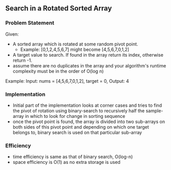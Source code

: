 ## Search in a Rotated Sorted Array

### Problem Statement

Given: 
* A sorted array which is rotated at some random pivot point.
    * Example: [0,1,2,4,5,6,7] might become [4,5,6,7,0,1,2]
* A target value to search. If found in the array return its index, otherwise return -1.
* assume there are no duplicates in the array and your algorithm's runtime complexity must be in the order of O(log n)

Example:
Input: nums = [4,5,6,7,0,1,2], target = 0, Output: 4

### Implementation

* Initial part of the implementation looks at corner cases and tries to find the pivot of rotation using binary-search to recursively half the sample-array in which to look for change in sorting sequence
* once the pivot point is found, the array is divided into two sub-arrays on both sides of this pivot point and depending on which one target belongs to, binary search is used on that particular sub-array


### Efficiency

* time efficiency is same as that of binary search, O(log-n)
* space efficiency is O(1) as no extra storage is used